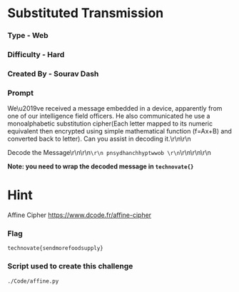 # Substituted Transmission

### Type - Web

### Difficulty - Hard

### Created By - Sourav Dash

### Prompt

We\u2019ve received a message embedded in a device, apparently from one of our intelligence field officers. He also communicated he use a monoalphabetic substitution cipher(Each letter mapped to its numeric equivalent then encrypted using simple mathematical function (f=Ax+B) and converted back to letter). Can you assist in decoding it.\r\n\r\n

Decode the Message\r\n\r\n`\r\n pnsydhanchhyptwwob \r\n`\r\n\r\n\r\n

**Note: you need to wrap the decoded message in `technovate{}`**

# Hint

Affine Cipher
https://www.dcode.fr/affine-cipher

### Flag

`technovate{sendmorefoodsupply}`

### Script used to create this challenge

`./Code/affine.py`
